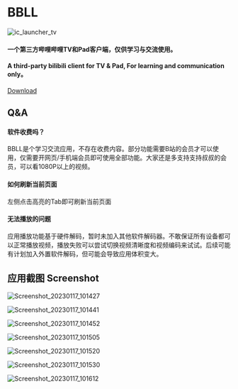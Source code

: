 # BBLL

![ic_launcher_tv](https://user-images.githubusercontent.com/4136777/207619332-6f4f2959-32d6-4596-9d8f-a9eff20edd4f.png)

#### 一个第三方哔哩哔哩TV和Pad客户端，仅供学习与交流使用。
#### A third-party bilibili client for TV &amp; Pad, For learning and communication only。
[Download](https://install.appcenter.ms/users/xiaxiaoao/apps/bbll/distribution_groups/publicgroup)

## Q&A
#### 软件收费吗？
BBLL是个学习交流应用，不存在收费内容。部分功能需要B站的会员才可以使用，仅需要开网页/手机端会员即可使用全部功能。大家还是多支持支持叔叔的会员，可以看1080P以上的视频。

#### 如何刷新当前页面
左侧点击高亮的Tab即可刷新当前页面

#### 无法播放的问题
应用播放功能基于硬件解码，暂时未加入其他软件解码器。不敢保证所有设备都可以正常播放视频，播放失败可以尝试切换视频清晰度和视频编码来试试。后续可能有计划加入外置软件解码，但可能会导致应用体积变大。

## 应用截图 Screenshot

![Screenshot_20230117_101427](https://user-images.githubusercontent.com/4136777/212796202-8e657da6-c3ab-4fdc-8eaa-4d9d3e054811.jpg)

![Screenshot_20230117_101441](https://user-images.githubusercontent.com/4136777/212796211-4bf81778-629a-4699-b160-19544269920d.jpg)

![Screenshot_20230117_101452](https://user-images.githubusercontent.com/4136777/212796218-fb232a52-559e-41b4-a410-f21362093522.jpg)

![Screenshot_20230117_101505](https://user-images.githubusercontent.com/4136777/212796225-ecbbc505-7dde-4466-948c-de07b51ca4fa.jpg)

![Screenshot_20230117_101520](https://user-images.githubusercontent.com/4136777/212796234-cf71c072-1ccc-4142-ba09-7e924ea54f7a.jpg)

![Screenshot_20230117_101530](https://user-images.githubusercontent.com/4136777/212796239-b872489f-3a04-4802-80da-9d467072b57c.jpg)

![Screenshot_20230117_101612](https://user-images.githubusercontent.com/4136777/212796248-b0f18319-f3e9-40ec-b6ba-e3c744b215be.jpg)


